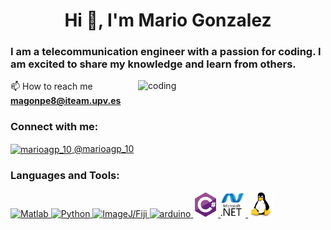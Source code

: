 <h1 align="center">Hi 👋, I'm Mario Gonzalez</h1>
<h3 align="left">I am a telecommunication engineer with a passion for coding. I am excited to share my knowledge and learn from others.</h3>
<img align='right' width='300' alt='coding' src='https://media3.giphy.com/media/qgQUggAC3Pfv687qPC/giphy.gif'/>

📫 How to reach me **magonpe8@iteam.upv.es**

<h3 align="left">Connect with me:</h3> 

<p align="left"> <a href="https://twitter.com/marioagp_10" target="blank"><img align="center" src="https://raw.githubusercontent.com/rahuldkjain/github-profile-readme-generator/master/src/images/icons/Social/twitter.svg" alt="marioagp_10" height="20" width="20" />  @marioagp_10</a> </p>

<h3 align="left">Languages and Tools:</h3>
<p align="left"> <a href="https://www.mathworks.com/products/matlab.html" target="_blank" rel="noreferrer"> <img src="https://upload.wikimedia.org/wikipedia/commons/2/21/Matlab_Logo.png" alt="Matlab" width="40" height="40"/> </a> 
<a href="https://www.python.org/" target="_blank" rel="noreferrer"> <img src="https://upload.wikimedia.org/wikipedia/commons/c/c3/Python-logo-notext.svg" alt="Python" width="40" height="40"/> </a>
<a href="https://imagej.net/" target="_blank" rel="noreferrer"> <img src="https://upload.wikimedia.org/wikipedia/commons/5/55/FIJI_%28software%29_Logo.svg" alt="ImageJ/Fiji" width="40" height="40"/> </a> 
 <a href="https://www.arduino.cc/" target="_blank" rel="noreferrer"> <img src="https://cdn.worldvectorlogo.com/logos/arduino-1.svg" alt="arduino" width="40" height="40"/> </a> 
<a href="https://www.w3schools.com/cs/" target="_blank" rel="noreferrer"> <img src="https://raw.githubusercontent.com/devicons/devicon/master/icons/csharp/csharp-original.svg" alt="csharp" width="40" height="40"/> </a>
<a href="https://dotnet.microsoft.com/" target="_blank" rel="noreferrer"> <img src="https://raw.githubusercontent.com/devicons/devicon/master/icons/dot-net/dot-net-original-wordmark.svg" alt="dotnet" width="40" height="40"/> </a>
</a> <a href="https://www.linux.org/" target="_blank" rel="noreferrer"> <img src="https://raw.githubusercontent.com/devicons/devicon/master/icons/linux/linux-original.svg" alt="linux" width="40" height="40"/> </a> </p>
 
